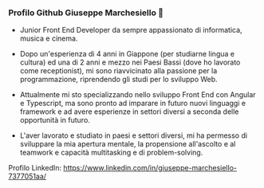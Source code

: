 ### Profilo Github Giuseppe Marchesiello 👋

- Junior Front End Developer da sempre appassionato di informatica, musica e cinema.
- Dopo un'esperienza di 4 anni in Giappone (per studiarne lingua e cultura) ed una di 2 anni e mezzo nei Paesi Bassi (dove ho lavorato come receptionist), mi sono riavvicinato alla passione per la programmazione, riprendendo gli studi per lo sviluppo Web.

- Attualmente mi sto specializzando nello sviluppo Front End con Angular e Typescript, ma sono pronto ad imparare in futuro nuovi linguaggi e framework e ad avere esperienze in settori diversi a seconda delle opportunità in futuro.

- L'aver lavorato e studiato in paesi e settori diversi, mi ha permesso di sviluppare la mia apertura mentale, la propensione all'ascolto e al teamwork e capacità multitasking e di problem-solving.

Profilo LinkedIn: https://www.linkedin.com/in/giuseppe-marchesiello-7377051aa/
